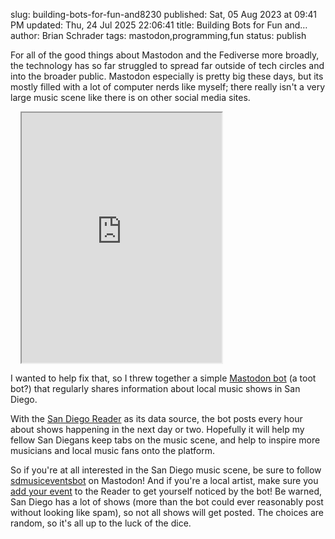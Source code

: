 slug: building-bots-for-fun-and8230
published: Sat, 05 Aug 2023 at 09:41 PM
updated: Thu, 24 Jul 2025 22:06:41 
title: Building Bots for Fun and&#8230;
author: Brian Schrader
tags: mastodon,programming,fun
status: publish

For all of the good things about Mastodon and the Fediverse more broadly, the technology has so far struggled to spread far outside of tech circles and into the broader public. Mastodon especially is pretty big these days, but its mostly filled with a lot of computer nerds like myself; there really isn't a very large music scene like there is on other social media sites.

<div class="image-container" style="padding-left: 1rem;">
<iframe allowfullscreen sandbox="allow-top-navigation allow-scripts allow-popups allow-popups-to-escape-sandbox" width="320" height="400" src="https://www.mastofeed.com/apiv2/feed?userurl=https%3A%2F%2Fmastodon.social%2Fusers%2Fsdmusiceventsbot&theme=auto&size=80&header=true&replies=false&boosts=false"></iframe>
</div>

I wanted to help fix that, so I threw together a simple [Mastodon bot][1] (a toot bot?) that regularly shares information about local music shows in San Diego.

With the [San Diego Reader][2] as its data source, the bot posts every hour about shows happening in the next day or two. Hopefully it will help my fellow San Diegans keep tabs on the music scene, and help to inspire more musicians and local music fans onto the platform.

So if you're at all interested in the San Diego music scene, be sure to follow [sdmusiceventsbot][1] on Mastodon! And if you're a local artist, make sure you [add your event][1] to the Reader to get yourself noticed by the bot! Be warned, San Diego has a lot of shows (more than the bot could ever reasonably post without looking like spam), so not all shows will get posted. The choices are random, so it's all up to the luck of the dice.


[1]: https://mastodon.social/@sdmusiceventsbot
[2]: https://www.sandiegoreader.com
